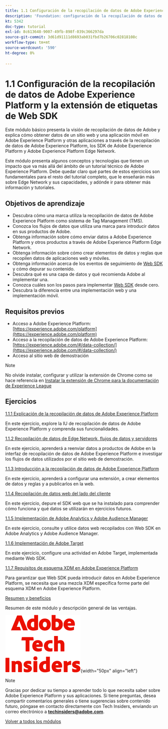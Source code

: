 ```yaml
---
title: 1.1 Configuración de la recopilación de datos de Adobe Experience Platform y la extensión Web SDK
description: 'Foundation: configuración de la recopilación de datos de Adobe Experience Platform y la extensión de Web SDK'
kt: 5342
doc-type: tutorial
exl-id: 8c613648-9007-49fb-898f-039c366297da
source-git-commit: 3d61d91111d8693ab031fbd7b26706c02818108c
workflow-type: tm+mt
source-wordcount: '590'
ht-degree: 0%

---
```


# 1.1 Configuración de la recopilación de datos de Adobe Experience Platform y la extensión de etiquetas de Web SDK

Este módulo básico presenta la visión de recopilación de datos de Adobe y explica cómo obtener datos de un sitio web y una aplicación móvil en Adobe Experience Platform y otras aplicaciones a través de la recopilación de datos de Adobe Experience Platform, los SDK de Adobe Experience Platform y Adobe Experience Platform Edge Network.

Este módulo presenta algunos conceptos y tecnologías que tienen un impacto que va más allá del ámbito de un tutorial técnico de Adobe Experience Platform. Debe quedar claro qué partes de estos ejercicios son fundamentales para el resto del tutorial completo, que le enseñarán más sobre Edge Network y sus capacidades, y adónde ir para obtener más información y tutoriales.

## Objetivos de aprendizaje

- Descubra cómo una marca utiliza la recopilación de datos de Adobe Experience Platform como sistema de Tag Management (TMS).
- Conozca los flujos de datos que utiliza una marca para introducir datos en sus productos de Adobe.
- Obtenga información sobre cómo enviar datos a Adobe Experience Platform y otros productos a través de Adobe Experience Platform Edge Network.
- Obtenga información sobre cómo crear elementos de datos y reglas que recopilen datos de aplicaciones web y móviles.
- Obtenga información acerca de los eventos de seguimiento de [Web SDK](https://experienceleague.adobe.com/en/docs/experience-platform/web-sdk/home) y cómo depurar su contenido.
- Descubra qué es una capa de datos y qué recomienda Adobe al implementar una.
- Conozca cuáles son los pasos para implementar [Web SDK](https://experienceleague.adobe.com/en/docs/experience-platform/web-sdk/home) desde cero.
- Descubra la diferencia entre una implementación web y una implementación móvil.

## Requisitos previos

- Acceso a Adobe Experience Platform: [https://experience.adobe.com/platform](https://experience.adobe.com/platform)
- Acceso a la recopilación de datos de Adobe Experience Platform: [https://experience.adobe.com/#/data-collection/](https://experience.adobe.com/#/data-collection/)
- Acceso al sitio web de demostración

>[!NOTE]
>
>No olvide instalar, configurar y utilizar la extensión de Chrome como se hace referencia en [Instalar la extensión de Chrome para la documentación de Experience League](../../../getting-started/gettingstarted/ex1.md)

## Ejercicios

[1.1.1 Explicación de la recopilación de datos de Adobe Experience Platform](./ex1.md)

En este ejercicio, explore la IU de recopilación de datos de Adobe Experience Platform y comprenda sus funcionalidades.

[1.1.2 Recopilación de datos de Edge Network, flujos de datos y servidores](./ex2.md)

En este ejercicio, aprenderá a reenviar datos a productos de Adobe en la interfaz de recopilación de datos de Adobe Experience Platform e investigar los flujos de datos utilizados por el sitio web de demostración.

[1.1.3 Introducción a la recopilación de datos de Adobe Experience Platform](./ex3.md)

En este ejercicio, aprenderá a configurar una extensión, a crear elementos de datos y reglas y a publicarlos en la web.

[1.1.4 Recopilación de datos web del lado del cliente](./ex4.md)

En este ejercicio, depure el SDK web que se ha instalado para comprender cómo funciona y qué datos se utilizarán en ejercicios futuros.

[1.1.5 Implementación de Adobe Analytics y Adobe Audience Manager](./ex5.md)

En este ejercicio, consulte y utilice datos web recopilados con Web SDK en Adobe Analytics y Adobe Audience Manager.

[1.1.6 Implementación de Adobe Target](./ex6.md)

En este ejercicio, configure una actividad en Adobe Target, implementada mediante Web SDK.

[1.1.7 Requisitos de esquema XDM en Adobe Experience Platform](./ex7.md)

Para garantizar que Web SDK pueda introducir datos en Adobe Experience Platform, se necesita que una mezcla XDM específica forme parte del esquema XDM en Adobe Experience Platform.

[Resumen y beneficios](./summary.md)

Resumen de este módulo y descripción general de las ventajas.

![Perspectivas técnicas](./../../../../assets/images/techinsiders.png){width="50px" align="left"}

>[!NOTE]
>
>Gracias por dedicar su tiempo a aprender todo lo que necesita saber sobre Adobe Experience Platform y sus aplicaciones. Si tiene preguntas, desea compartir comentarios generales o tiene sugerencias sobre contenido futuro, póngase en contacto directamente con Tech Insiders, enviando un correo electrónico a **techinsiders@adobe.com**.

[Volver a todos los módulos](./../../../../overview.md)
